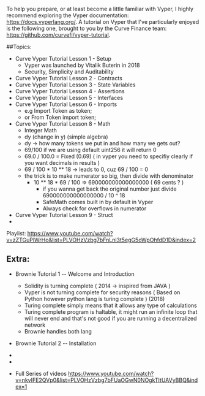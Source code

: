 To help you prepare, or at least become a little familiar with Vyper, I highly recommend exploring the Vyper documentation: https://docs.vyperlang.org/. A tutorial on Vyper that I've particularly enjoyed is the following one, brought to you by the Curve Finance team: https://github.com/curvefi/vyper-tutorial.

##Topics:

- Curve Vyper Tutorial Lesson 1 - Setup
    - Vyper was launched by Vitalik Buterin in 2018
    - Security, Simplicity and Auditability
- Curve Vyper Tutorial Lesson 2 - Contracts
- Curve Vyper Tutorial Lesson 3 - State Variables
- Curve Vyper Tutorial Lesson 4 - Assertions
- Curve Vyper Tutorial Lesson 5 - Interfaces
- Curve Vyper Tutorial Lesson 6 - Imports
    - e.g Import Token as token;
    - or From Token import token;
- Curve Vyper Tutorial Lesson 8 - Math
    - Integer Math
    - dy (change in y) (simple algebra)
    - dy -> how many tokens we put in and how many we gets out?
    - 69/100 if we are using default uint256 it will return 0
    - 69.0 / 100.0 = Fixed (0.69) ( in vyper you need to specifiy clearly if you want decimals in results ) 
    - 69 / 100 * 10 ** 18 -> leads to 0, cuz 69 / 100 = 0
    - the trick is to make numerator so big, then divide with denominator
        - 10 ** 18 * 69 / 100 => 690000000000000000 ( 69 cents ? )
            - if you wanna get back the original number just divide 690000000000000000 / 10 ^ 18
            - SafeMath comes built in by default in Vyper
            - Always check for overflows in numerator
- Curve Vyper Tutorial Lesson 9 - Struct
- 

Playlist: https://www.youtube.com/watch?v=zZTGuPlWrHo&list=PLVOHzVzbg7bFnLnl3t5egG5oWpOhfdD1D&index=2

## Extra:

- Brownie Tutorial 1 -- Welcome and Introduction
    - Solidity is turning complete ( 2014 -> inspired from JAVA )
    - Vyper is not turning complete for security reasons ( Based on Python however python lang is turing complete ) (2018)
    - Turing complete simply means that it allows any type of calculations
    - Turing complete program is haltable, it might run an infinite loop that will never end and that's not good if you are running a decentralized network
    - Brownie handles both lang
- Brownie Tutorial 2 -- Installation
- 
-



- Full Series of videos https://www.youtube.com/watch?v=nkvIFE2QVp0&list=PLVOHzVzbg7bFUaOGwN0NOgkTItUAVyBBQ&index=1